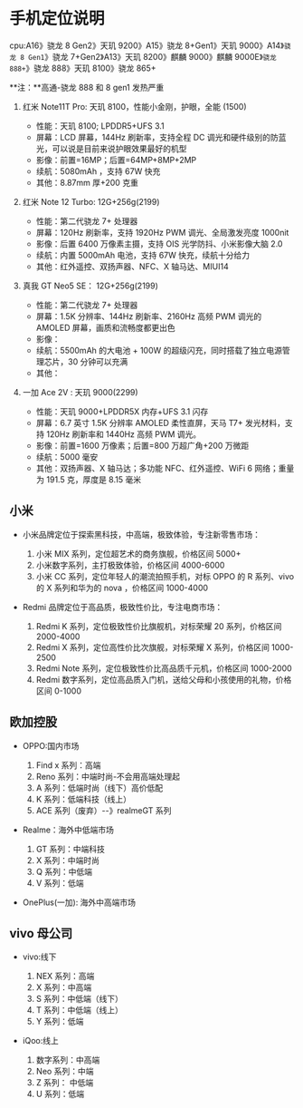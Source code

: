 # 手机定位说明

cpu:A16》骁龙 8 Gen2》天玑 9200》A15》骁龙 8+Gen1》天玑 9000》A14》`骁龙 8 Gen1`》骁龙 7+Gen2》A13》天玑 8200》麒麟 9000》麒麟 9000E》`骁龙 888+`》骁龙 888》天玑 8100》骁龙 865+

**注：**高通-骁龙 888 和 8 gen1 发热严重

1. 红米 Note11T Pro: 天玑 8100，性能小金刚，护眼，全能 (1500)

   - 性能：天玑 8100; LPDDR5+UFS 3.1
   - 屏幕：LCD 屏幕，144Hz 刷新率，支持全程 DC 调光和硬件级别的防蓝光，可以说是目前来说护眼效果最好的机型
   - 影像：前置=16MP；后置=64MP+8MP+2MP
   - 续航：5080mAh ，支持 67W 快充
   - 其他：8.87mm 厚+200 克重

2. 红米 Note 12 Turbo: 12G+256g(2199)

   - 性能：第二代骁龙 7+ 处理器
   - 屏幕：120Hz 刷新率，支持 1920Hz PWM 调光、全局激发亮度 1000nit
   - 影像：后置 6400 万像素主摄，支持 OIS 光学防抖、小米影像大脑 2.0
   - 续航：内置 5000mAh 电池，支持 67W 快充，续航十分给力
   - 其他：红外遥控、双扬声器、NFC、X 轴马达、MIUI14

3. 真我 GT Neo5 SE： 12G+256g(2199)

   - 性能：第二代骁龙 7+ 处理器
   - 屏幕：1.5K 分辨率、144Hz 刷新率、2160Hz 高频 PWM 调光的 AMOLED 屏幕，画质和流畅度都更出色
   - 影像：
   - 续航：5500mAh 的大电池 + 100W 的超级闪充，同时搭载了独立电源管理芯片，30 分钟可以充满
   - 其他：

4. 一加 Ace 2V : 天玑 9000(2299)

   - 性能：天玑 9000+LPDDR5X 内存+UFS 3.1 闪存
   - 屏幕：6.7 英寸 1.5K 分辨率 AMOLED 柔性直屏，天马 T7+ 发光材料，支持 120Hz 刷新率和 1440Hz 高频 PWM 调光。
   - 影像：前置=1600 万像素；后置=800 万超广角+200 万微距
   - 续航：5000 毫安
   - 其他：双扬声器、X 轴马达；多功能 NFC、红外遥控、WiFi 6 网络；重量为 191.5 克，厚度是 8.15 毫米

## 小米

- 小米品牌定位于探索黑科技，中高端，极致体验，专注新零售市场：

  1. 小米 MIX 系列，定位超艺术的商务旗舰，价格区间 5000+
  2. 小米数字系列，主打极致体验，价格区间 4000-6000
  3. 小米 CC 系列，定位年轻人的潮流拍照手机，对标 OPPO 的 R 系列、vivo 的 X 系列和华为的 nova ，价格区间 1000-4000

- Redmi 品牌定位于高品质，极致性价比，专注电商市场：

  1. Redmi K 系列，定位极致性价比旗舰机，对标荣耀 20 系列，价格区间 2000-4000
  2. Redmi X 系列，定位高性价比次旗舰，对标荣耀 X 系列，价格区间 1000-2500
  3. Redmi Note 系列，定位极致性价比高品质千元机，价格区间 1000-2000
  4. Redmi 数字系列，定位高品质入门机，送给父母和小孩使用的礼物，价格区间 0-1000

## 欧加控股

- OPPO:国内市场

  1. Find x 系列：高端
  2. Reno 系列：中端时尚-不会用高端处理起
  3. A 系列：低端时尚（线下）高价低配
  4. K 系列：低端科技（线上）
  5. ACE 系列（废弃）--》realmeGT 系列

- Realme：海外中低端市场

  1. GT 系列：中端科技
  2. X 系列：中端时尚
  3. Q 系列：中低端
  4. V 系列：低端

- OnePlus(一加): 海外中高端市场

## vivo 母公司

- vivo:线下

  1. NEX 系列：高端
  2. X 系列：中高端
  3. S 系列：中低端（线下）
  4. T 系列：中低端（线上）
  5. Y 系列：低端

- iQoo:线上

  1. 数字系列：中高端
  2. Neo 系列：中端
  3. Z 系列： 中低端
  4. U 系列：低端
